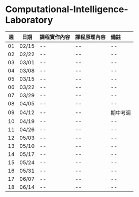 # Computational-Intelligence-Laboratory

| 週 | 日期 | 課程實作內容 | 課程原理內容 | 備註 |
| :----: | :----: | :---- | :---- | :---- | 
| 01 | 02/15 | -- | -- | -- | 
| 02 | 02/22 | -- | -- | -- | 
| 03 | 03/01 | -- | -- | -- | 
| 04 | 03/08 | -- | -- | -- | 
| 05 | 03/15 | -- | -- | -- | 
| 06 | 03/22 | -- | -- | -- | 
| 07 | 03/29 | -- | -- | -- | 
| 08 | 04/05 | -- | -- | -- | 
| 09 | 04/12 | -- | -- | 期中考週 | 
| 10 | 04/19 | -- | -- | -- | 
| 11 | 04/26 | -- | -- | -- | 
| 12 | 05/03 | -- | -- | -- | 
| 13 | 05/10 | -- | -- | -- | 
| 14 | 05/17 | -- | -- | -- | 
| 15 | 05/24 | -- | -- | -- | 
| 16 | 05/31 | -- | -- | -- | 
| 17 | 06/07 | -- | -- | -- | 
| 18 | 06/14 | -- | -- | -- | 
